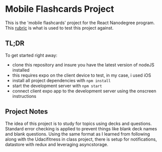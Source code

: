 # Mobile Flashcards Project

This is the 'mobile flashcards' project for the React Nanodegree program. This [rubric](https://review.udacity.com/#!/rubrics/1021/view) is what is used to test this project against.

## TL;DR

To get started right away:

* clone this repository and insure you have the latest version of nodeJS installed
* this requires expo on the client device to test, in my case, i used iOS
* install all project dependencies with `npm install`
* start the development server with `npm start`
* connect client expo app to the development server using the onscreen instructions

## Project Notes

The idea of this project is to study for topics using decks and questions.
Standard error checking is applied to prevent things like blank deck names and blank questions.
Using the same format as I learned from following along with the Udacifitness in class project, there is setup for notifications, datastore with redux and leveraging asyncstorage.
